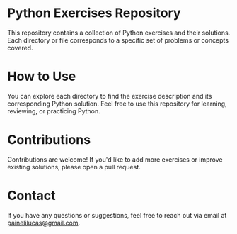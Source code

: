 # Python Exercises Repository
This repository contains a collection of Python exercises and their solutions. Each directory or file corresponds to a specific set of problems or concepts covered.

# How to Use
You can explore each directory to find the exercise description and its corresponding Python solution. Feel free to use this repository for learning, reviewing, or practicing Python.

# Contributions
Contributions are welcome! If you'd like to add more exercises or improve existing solutions, please open a pull request.

# Contact
If you have any questions or suggestions, feel free to reach out via email at painelilucas@gmail.com.
